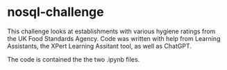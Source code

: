 # nosql-challenge

This challenge looks at establishments with various hygiene ratings from the UK Food Standards Agency.
Code was written with help from Learning Assistants, the XPert Learning Assitant tool, as well as ChatGPT.

The code is contained the the two .ipynb files.
